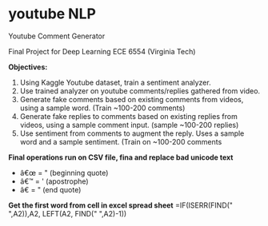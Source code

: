 # youtube NLP
Youtube Comment Generator

Final Project for Deep Learning ECE 6554 (Virginia Tech)

**Objectives:**
1. Using Kaggle Youtube dataset, train a sentiment analyzer.
2. Use trained analyzer on youtube comments/replies gathered from video.
2. Generate fake comments based on existing comments from videos, using a sample word. (Train ~100-200 comments)
2. Generate fake replies to comments based on existing replies from videos, using a sample comment input. (sample ~100-200 replies)
3. Use sentiment from comments to augment the reply. Uses a sample word and a sample sentiment. (Train on ~100-200 comments


**Final operations run on CSV file, fina and replace bad unicode text**
* â€œ = " (beginning quote)
* â€™ = ' (apostrophe)
* â€ = " (end quote)

**Get the first word from cell in excel spread sheet**
=IF(ISERR(FIND(" ",A2)),A2, LEFT(A2, FIND(" ",A2)-1))

